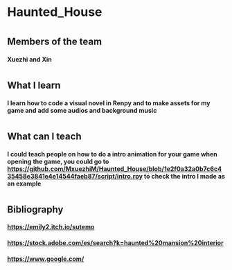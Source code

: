 # Haunted_House
#
#
## Members of the team
#### Xuezhi and Xin
#
#
## What I learn
#### I learn how to code a visual novel in Renpy and to make assets for my game and add some audios and background music
#
#
## What can I teach
#### I could teach people on how to do a intro animation for your game when opening the game, you could go to https://github.com/MxuezhiM/Haunted_House/blob/1e2f0a32a0b7c6c435458e3841e4e14544faeb87/script/intro.rpy to check the intro I made as an example
#
#
## Bibliography
#### https://emily2.itch.io/sutemo
#### https://stock.adobe.com/es/search?k=haunted%20mansion%20interior
#### https://www.google.com/
